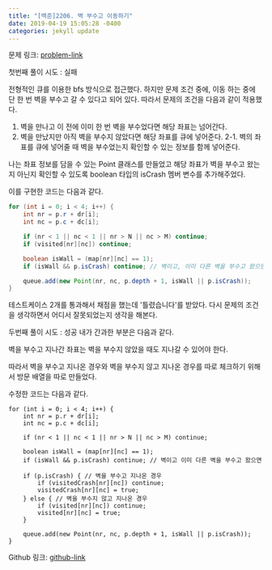 ```yaml
---
title: "[백준]2206. 벽 부수고 이동하기"
date: 2019-04-19 15:05:28 -0400
categories: jekyll update
---
```

문제 링크: [problem-link]

첫번째 풀이 시도 : 실패

전형적인 큐를 이용한 bfs 방식으로 접근했다.
하지만 문제 조건 중에, 이동 하는 중에 단 한 번 벽을 부수고 갈 수 있다고 되어 있다.
따라서 문제의 조건을 다음과 같이 적용했다.

 1. 벽을 만나고 이 전에 이미 한 번 벽을 부수었다면 해당 좌표는 넘어간다.
 2. 벽을 만났지만 아직 벽을 부수지 않았다면 해당 좌표를 큐에 넣어준다.
    2-1. 벽의 좌표를 큐에 넣어줄 때 벽을 부수었는지 확인할 수 있는 정보를 함께 넣어준다.

나는 좌표 정보를 담을 수 있는 Point 클래스를 만들었고 해당 좌표가 벽을 부수고 왔는지 아닌지 확인할 수 있도록 
boolean 타입의 isCrash 멤버 변수를 추가해주었다.

이를 구현한 코드는 다음과 같다.

```java
for (int i = 0; i < 4; i++) {
    int nr = p.r + dr[i];
    int nc = p.c + dc[i];

    if (nr < 1 || nc < 1 || nr > N || nc > M) continue;
    if (visited[nr][nc]) continue;

    boolean isWall = (map[nr][nc] == 1);
    if (isWall && p.isCrash) continue; // 벽이고, 이미 다른 벽을 부수고 왔으면 건너뛴다.

    queue.add(new Point(nr, nc, p.depth + 1, isWall || p.isCrash));
}
```


테스트케이스 2개를 통과해서 채점을 했는데 '틀렸습니다'를 받았다.
다시 문제의 조건을 생각하면서 어디서 잘못되었는지 생각을 해본다.


두번째 풀이 시도 : 성공
내가 간과한 부분은 다음과 같다.

벽을 부수고 지나간 좌표는 벽을 부수지 않았을 때도 지나갈 수 있어야 한다.

따라서 벽을 부수고 지나온 경우와 벽을 부수지 않고 지나온 경우를 따로 체크하기 위해서 방문 배열을 따로 만들었다.

수정한 코드는 다음과 같다.

```
for (int i = 0; i < 4; i++) {
    int nr = p.r + dr[i];
    int nc = p.c + dc[i];

    if (nr < 1 || nc < 1 || nr > N || nc > M) continue;

    boolean isWall = (map[nr][nc] == 1);
    if (isWall && p.isCrash) continue; // 벽이고 이미 다른 벽을 부수고 왔으면

    if (p.isCrash) { // 벽을 부수고 지나온 경우
        if (visitedCrash[nr][nc]) continue;
        visitedCrash[nr][nc] = true;
    } else { // 벽을 부수지 않고 지나온 경우
        if (visited[nr][nc]) continue;
        visited[nr][nc] = true;
    }

    queue.add(new Point(nr, nc, p.depth + 1, isWall || p.isCrash));
}
```

Github 링크: [github-link]

[problem-link]: https://www.acmicpc.net/problem/2206
[github-link]: https://github.com/area1211/2019_AlgorithmStudy/blob/master/src/bj/no2206_%EB%B2%BD%EB%B6%80%EC%88%98%EA%B3%A0%EC%9D%B4%EB%8F%99%ED%95%98%EA%B8%B0.java
